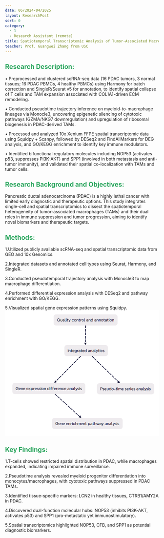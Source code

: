 ```yaml
---
date: 06/2024-04/2025
layout: ResearchPost
sort: 0
category: 
  - 1
  - Research Assistant (remote)
title: Spatiotemporal Transcriptomic Analysis of Tumor-Associated Macrophage Heterogeneity and Bifunctional Molecular Nodes in Pancreatic Ductal Adenocarcinoma 
teacher: Prof. Guangwei Zhang from USC
---
```

## <span style="color: #2ea760ff;">Research Description:</span>
• Preprocessed and clustered scRNA-seq data (16 PDAC tumors, 3 normal tissues; 16 PDAC PBMCs, 4 healthy PBMCs) using Harmony for batch correction and SingleR/Seurat v5 for annotation, to identify spatial collapse of T cells and TAM expansion associated with COL1A1-driven ECM remodeling. 

• Conducted pseudotime trajectory inference on myeloid-to-macrophage lineages via Monocle3, uncovering epigenetic silencing of cytotoxic pathways (GZMA/NKG7 downregulation) and upregulation of ribosomal biogenesis in PDAC-derived TAMs. 

• Processed and analyzed 10x Xenium FFPE spatial transcriptomic data using Squidpy + Scanpy, followed by DESeq2 and FindAllMarkers for DEG analysis, and GO/KEGG enrichment to identify key immune modulators. 

• Identified bifunctional regulatory molecules including NOP53 (activates p53, suppresses PI3K-AKT) and SPP1 (involved in both metastasis and anti-tumor immunity), and validated their spatial co-localization with TAMs and tumor cells. 
 
## <span style="color: #2ea760ff;">Research Background and Objectives:</span>

Pancreatic ductal adenocarcinoma (PDAC) is a highly lethal cancer with limited early diagnostic and therapeutic options. This study integrates single-cell and spatial transcriptomics to dissect the spatiotemporal heterogeneity of tumor-associated macrophages (TAMs) and their dual roles in immune suppression and tumor progression, aiming to identify novel biomarkers and therapeutic targets.


## <span style="color: #2ea760ff;">Methods:</span>

1.Utilized publicly available scRNA-seq and spatial transcriptomic data from GEO and 10x Genomics.

2.Integrated datasets and annotated cell types using Seurat, Harmony, and SingleR.

3.Conducted pseudotemporal trajectory analysis with Monocle3 to map macrophage differentiation.

4.Performed differential expression analysis with DESeq2 and pathway enrichment with GO/KEGG.

5.Visualized spatial gene expression patterns using Squidpy.
![pic2](../../docs/.vuepress/public/images/eng01.png)

## <span style="color: #2ea760ff;">Key Findings:</span>

1.T-cells showed restricted spatial distribution in PDAC, while macrophages expanded, indicating impaired immune surveillance.

2.Pseudotime analysis revealed myeloid progenitor differentiation into monocytes/macrophages, with cytotoxic pathways suppressed in PDAC TAMs.

3.Identified tissue-specific markers: LCN2 in healthy tissues, CTRB1/AMY2A in PDAC.

4.Discovered dual-function molecular hubs: NOP53 (inhibits PI3K-AKT, activates p53) and SPP1 (pro-metastatic yet immunostimulatory).

5.Spatial transcriptomics highlighted NOP53, CFB, and SPP1 as potential diagnostic biomarkers.
